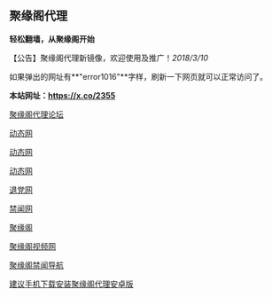 ## **聚缘阁代理**

**轻松翻墙，从聚缘阁开始**

【公告】聚缘阁代理新镜像，欢迎使用及推广！_2018/3/10_

如果弹出的网址有**"error1016"**字样，刷新一下网页就可以正常访问了。

**本站网址：https://x.co/2355**

[聚缘阁代理论坛](http://b2.b98g.ga)


 [动态网](http://d99.b66c.cf/3011)

 [动态网](http://t.cn/R64Lwzz)

 [动态网](http://t.qgoaiyb.gq/01dtw)

 [退党网](http://d99.b66c.cf/8/654)

 [禁闻网](http://d99.b66c.cf/16/254)

 [聚缘阁](http://j88.b98g.ga/home)

 [聚缘阁视频网](http://j88.b98g.ga/tv)

 [聚缘阁禁闻导航](http://d99.b66c.cf/news.php)

 


 [建议手机下载安装聚缘阁代理安卓版](https://github.com/hao369/a/raw/master/jygV2.2.2017082401.apk)